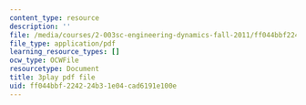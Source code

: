 ```yaml
---
content_type: resource
description: ''
file: /media/courses/2-003sc-engineering-dynamics-fall-2011/ff044bbf224224b31e04cad6191e100e_cd8lDtAtJbE.pdf
file_type: application/pdf
learning_resource_types: []
ocw_type: OCWFile
resourcetype: Document
title: 3play pdf file
uid: ff044bbf-2242-24b3-1e04-cad6191e100e
---
```

